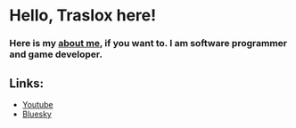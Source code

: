 # Hello, Traslox here!

### Here is my [about me](https://drive.google.com/file/d/1TmibeLHOIY0yd-NTvrXGEpiTFSHEZVL4/view), if you want to. I am software programmer and game developer.

## Links:
- [Youtube](www.youtube.com/@Traslox)
- [Bluesky](https://bsky.app/profile/traslox.bsky.social)
